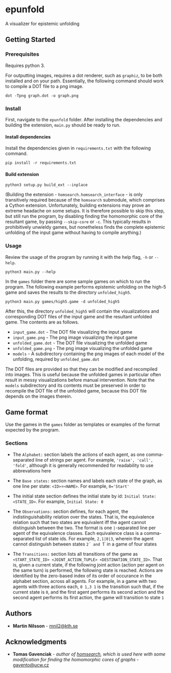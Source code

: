 # epunfold

A visualizer for epistemic unfolding

## Getting Started

### Prerequisites

Requires python 3.

For outputting images, requires a dot renderer, such as `graphiz`, to be both installed and on your path. Essentially, the following command should work to compile a DOT file to a png image.

```
dot -Tpng graph.dot -o graph.png
```

### Install

First, navigate to the `epunfold` folder. After installing the dependencies and building the extension, `main.py` should be ready to run.

#### Install dependencies

Install the dependencies given in `requirements.txt` with the following command.

```
pip install -r requirements.txt
```

#### Build extension

```
python3 setup.py build_ext --inplace
```

(Building the extension - `homsearch.homsearch_interface` - is only transitively required because of the `homsearch` submodule, which comprises a Cython extension. Unfortunately, building extensions may prove an extreme headache on some setups. It is therefore possible to skip this step, but still run the program, by disabling finding the homomorphic core of the resultant game, by passing `--skip-core` or `-c`. This typically results in prohibitively unwieldy games, but nonetheless finds the complete epistemic unfolding of the input game without having to compile anything.)

### Usage

Review the usage of the program by running it with the help flag, `-h` or `--help`.

```
python3 main.py --help
```

In the `games` folder there are some sample games on which to run the program. The following example performs epistemic unfolding on the high-5 game and saves the results to the directory `unfolded_high5`.

```
python3 main.py games/high5.game -d unfolded_high5
```

After this, the directory `unfolded_high5` will contain the visualizations and corresponding DOT files of the input game and the resultant unfolded game. The contents are as follows.

* `input_game.dot` - The DOT file visualizing the input game
* `input_game.png` - The png image visualizing the input game
* `unfolded_game.dot` - The DOT file visualizing the unfolded game
* `unfolded_game.png` - The png image visualizing the unfolded game
* `models` - A subdirectory containing the png images of each model of the unfolding, required by `unfolded_game.dot`

The DOT files are provided so that they can be modified and recompiled into images. This is useful because the unfolded games in particular often result in messy visualizations before manual intervention. Note that the `models` subdirectory and its contents must be preserved in order to recompile the DOT file of the unfolded game, because this DOT file depends on the images therein.

## Game format

Use the games in the `games` folder as templates or examples of the format expected by the program.

### Sections

* The `Alphabet:` section labels the actions of each agent, as one comma-separated line of strings per agent. For example, `'raise', 'call', 'fold'`, although it is generally recommended for readability to use abbrevations here

* The `Base states:` section names and labels each state of the graph, as one line per state: `<ID>`=`<NAME>`. For example, `0='Start'`

* The initial state section defines the initial state by id: `Initial State: <STATE_ID>`. For example, `Initial State: 0`

* The `Observations:` section defines, for each agent, the indistinguishability relation over the states. That is, the equivalence relation such that two states are equivalent iff the agent cannot distinguish between the two. The format is one `|`-separated line per agent of the equivalence classes. Each equivalence class is a comma-separated list of state ids. For example, `2,1|0|3`, wherein the agent cannot distinguish between states `2´ and `1` in a game of four states

* The `Transitions:` section lists all transitions of the game as `<START_STATE_ID> <JOINT_ACTION_TUPLE> <DESTINATION_STATE_ID>`. That is, given a current state, if the following joint action (action per agent on the same turn) is performed, the following state is reached. Actions are identified by the zero-based index of its order of occurance in the alphabet section, across all agents. For example, in a game with two agents with three actions each, `0 1,3 1` is the transition such that, if the current state is `0`, and the first agent performs its second action and the second agent performs its first action, the game will transition to state `1`

## Authors

* **Martin Nilsson** - mnil2@kth.se

## Acknowledgments

* **Tomas Gavenciak** - *author of [homsearch](https://github.com/gavento/homsearch/), which is used here with some modification for finding the homomorphic cores of graphs* - gavento@ucw.cz
